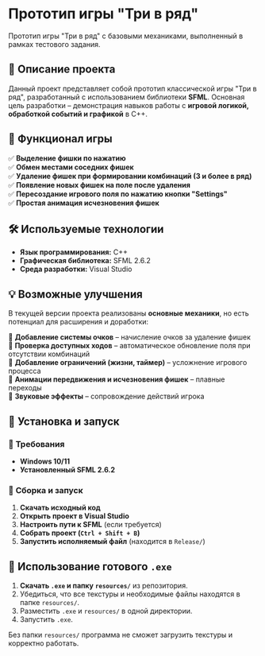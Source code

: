 # **Прототип игры "Три в ряд"**

Прототип игры "Три в ряд" с базовыми механиками, выполненный в рамках тестового задания.

## 📌 **Описание проекта**
Данный проект представляет собой прототип классической игры "Три в ряд", разработанный с использованием библиотеки **SFML**. Основная цель разработки – демонстрация навыков работы с **игровой логикой, обработкой событий и графикой** в C++.

## 🔹 **Функционал игры**
✅ **Выделение фишки по нажатию**  
✅ **Обмен местами соседних фишек**  
✅ **Удаление фишек при формировании комбинаций (3 и более в ряд)**  
✅ **Появление новых фишек на поле после удаления**  
✅ **Пересоздание игрового поля по нажатию кнопки "Settings"**  
✅ **Простая анимация исчезновения фишек**  

## 🛠 **Используемые технологии**
- **Язык программирования:** C++  
- **Графическая библиотека:** SFML 2.6.2  
- **Среда разработки:** Visual Studio  

## 💡 **Возможные улучшения**
В текущей версии проекта реализованы **основные механики**, но есть потенциал для расширения и доработки:

🔹 **Добавление системы очков** – начисление очков за удаление фишек  
🔹 **Проверка доступных ходов** – автоматическое обновление поля при отсутствии комбинаций  
🔹 **Добавление ограничений (жизни, таймер)** – усложнение игрового процесса  
🔹 **Анимации передвижения и исчезновения фишек** – плавные переходы  
🔹 **Звуковые эффекты** – сопровождение действий игрока  

## 📂 **Установка и запуск**

### 🔹 **Требования**
- **Windows 10/11**  
- **Установленный SFML 2.6.2**  

### 🔹 **Сборка и запуск**
1. **Скачать исходный код**
2. **Открыть проект в Visual Studio**
3. **Настроить пути к SFML** (если требуется)
4. **Собрать проект (`Ctrl + Shift + B`)**
5. **Запустить исполняемый файл** (находится в `Release/`)

## 📁 **Использование готового `.exe`**
1. **Скачать `.exe` и папку `resources/`** из репозитория.
2. Убедиться, что все текстуры и необходимые файлы находятся в папке `resources/`.
3. Разместить `.exe` и `resources/` в одной директории.
4. Запустить `.exe`.

Без папки `resources/` программа не сможет загрузить текстуры и корректно работать.


